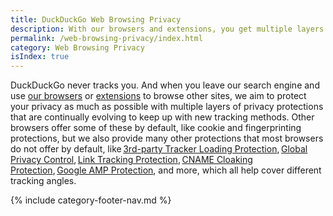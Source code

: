 ```yaml
---
title: DuckDuckGo Web Browsing Privacy
description: With our browsers and extensions, you get multiple layers of privacy protections that go above and beyond what most other browsers by default.
permalink: /web-browsing-privacy/index.html
category: Web Browsing Privacy
isIndex: true
---
```


DuckDuckGo never tracks you. And when you leave our search engine and use <a href="{{ site.baseurl }}/get-duckduckgo/does-duckduckgo-make-a-browser/">our browsers</a> or <a href="{{ site.baseurl }}/desktop/adding-duckduckgo-to-your-browser/">extensions</a> to browse other sites, we aim to protect your privacy as much as possible with multiple layers of privacy protections that are continually evolving to keep up with new tracking methods. Other browsers offer some of these by default, like cookie and fingerprinting protections, but we also provide many other protections that most browsers do not offer by default, like <a href="{{ site.baseurl }}/privacy/web-tracking-protections/#3rd-party-tracker-loading-protection">3rd-party Tracker Loading Protection</a>, <a href="{{ site.baseurl }}/privacy/web-tracking-protections/#global-privacy-control-gpc">Global Privacy Control</a>, <a href="{{ site.baseurl }}/privacy/web-tracking-protections/#link-tracking-protection">Link Tracking Protection</a>, <a href="{{ site.baseurl }}/privacy/web-tracking-protections/#cname-cloaking-protection">CNAME Cloaking Protection</a>, <a href="{{ site.baseurl }}/privacy/web-tracking-protections/#google-amp-protection">Google AMP Protection</a>, and more, which all help cover different tracking angles.

{% include category-footer-nav.md %}
